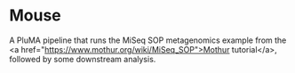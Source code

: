 # Mouse
A PluMA pipeline that runs the MiSeq SOP metagenomics example from the &lt;a href="https://www.mothur.org/wiki/MiSeq_SOP">Mothur tutorial&lt;/a>, followed by some downstream analysis.
